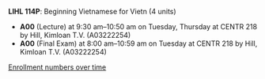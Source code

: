 **LIHL 114P**: Beginning Vietnamese for Vietn (4 units)

- **A00** (Lecture) at 9:30 am–10:50 am on Tuesday, Thursday at CENTR 218 by Hill, Kimloan T.V. (A03222254)
- **A00** (Final Exam) at 8:00 am–10:59 am on Tuesday at CENTR 218 by Hill, Kimloan T.V. (A03222254)

[Enrollment numbers over time](./LIHL114P.tsv)
